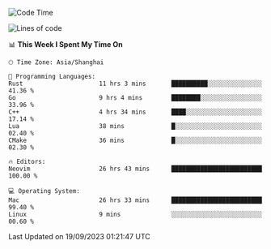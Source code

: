 <!--START_SECTION:waka-->
![Code Time](http://img.shields.io/badge/Code%20Time-1%2C601%20hrs%2018%20mins-blue)

![Lines of code](https://img.shields.io/badge/From%20Hello%20World%20I%27ve%20Written-286.1%20thousand%20lines%20of%20code-blue)

📊 **This Week I Spent My Time On** 

```text
🕑︎ Time Zone: Asia/Shanghai

💬 Programming Languages: 
Rust                     11 hrs 3 mins       ██████████░░░░░░░░░░░░░░░   41.36 % 
Go                       9 hrs 4 mins        ████████░░░░░░░░░░░░░░░░░   33.96 % 
C++                      4 hrs 34 mins       ████░░░░░░░░░░░░░░░░░░░░░   17.14 % 
Lua                      38 mins             █░░░░░░░░░░░░░░░░░░░░░░░░   02.40 % 
CMake                    36 mins             █░░░░░░░░░░░░░░░░░░░░░░░░   02.30 % 

🔥 Editors: 
Neovim                   26 hrs 43 mins      █████████████████████████   100.00 % 

💻 Operating System: 
Mac                      26 hrs 33 mins      █████████████████████████   99.40 % 
Linux                    9 mins              ░░░░░░░░░░░░░░░░░░░░░░░░░   00.60 % 
```


 Last Updated on 19/09/2023 01:21:47 UTC
<!--END_SECTION:waka-->
